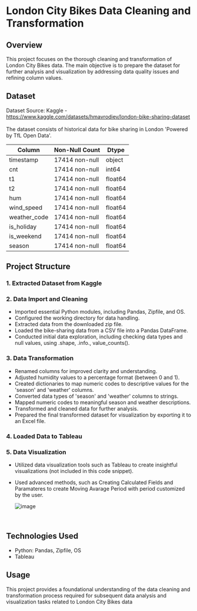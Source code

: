 # London City Bikes Data Cleaning and Transformation
## Overview
This project focuses on the thorough cleaning and transformation of London City Bikes data. The main objective is to prepare the dataset for further analysis and visualization by addressing data quality issues and refining column values.
## Dataset
Dataset Source: Kaggle - <br>
https://www.kaggle.com/datasets/hmavrodiev/london-bike-sharing-dataset <br> <br>
The dataset consists of historical data for bike sharing in London 'Powered by TfL Open Data'.

| Column        | Non-Null Count | Dtype    |
| ------------- | --------------- | ------- |
| timestamp     | 17414 non-null | object  |
| cnt           | 17414 non-null | int64   |
| t1            | 17414 non-null | float64 |
| t2            | 17414 non-null | float64 |
| hum           | 17414 non-null | float64 |
| wind_speed    | 17414 non-null | float64 |
| weather_code  | 17414 non-null | float64 |
| is_holiday    | 17414 non-null | float64 |
| is_weekend    | 17414 non-null | float64 |
| season        | 17414 non-null | float64 |

## Project Structure
### 1. Extracted Dataset from Kaggle
### 2. Data Import and Cleaning
- Imported essential Python modules, including Pandas, Zipfile, and OS.
- Configured the working directory for data handling.
- Extracted data from the downloaded zip file.
- Loaded the bike-sharing data from a CSV file into a Pandas DataFrame.
- Conducted initial data exploration, including checking data types and null values, using .shape, .info., value_counts().
### 3. Data Transformation
- Renamed columns for improved clarity and understanding.
- Adjusted humidity values to a percentage format (between 0 and 1).
- Created dictionaries to map numeric codes to descriptive values for the 'season' and 'weather' columns.
- Converted data types of 'season' and 'weather' columns to strings.
- Mapped numeric codes to meaningful season and weather descriptions.
- Transformed and cleaned data for further analysis.
- Prepared the final transformed dataset for visualization by exporting it to an Excel file.
### 4. Loaded Data to Tableau 
### 5. Data Visualization
- Utilized data visualization tools such as Tableau to create insightful visualizations (not included in this code snippet).
- Used advanced methods, such as Creating Calculated Fields and Paramateres to create Moving Avarage Period with period customized by the user.

  ![image](https://github.com/Mazur-Piotr/London_City_Bikes-Portfolio_Project/assets/138219323/2c1b2512-6048-4fb6-a5cd-9628a213ae85)

  <br>
## Technologies Used
- Python: Pandas, Zipfile, OS 
- Tableau
## Usage
This project provides a foundational understanding of the data cleaning and transformation process required for subsequent data analysis and visualization tasks related to London City Bikes data
